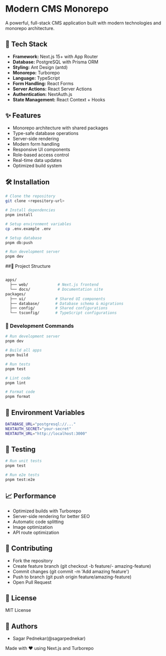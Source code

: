 # Modern CMS Monorepo

A powerful, full-stack CMS application built with modern technologies and monorepo architecture.

## 🚀 Tech Stack

- **Framework:** Next.js 15+ with App Router
- **Database:** PostgreSQL with Prisma ORM
- **Styling:** Ant Design (antd)
- **Monorepo:** Turborepo
- **Language:** TypeScript
- **Form Handling:** React Forms
- **Server Actions:** React Server Actions
- **Authentication:** NextAuth.js
- **State Management:** React Context + Hooks

## ✨ Features

- Monorepo architecture with shared packages
- Type-safe database operations
- Server-side rendering
- Modern form handling
- Responsive UI components
- Role-based access control
- Real-time data updates
- Optimized build system

## 🛠️ Installation

```bash
# Clone the repository
git clone <repository-url>

# Install dependencies
pnpm install

# Setup environment variables
cp .env.example .env

# Setup database
pnpm db:push

# Run development server
pnpm dev
```

##📁 Project Structure

```bash

apps/
  ├── web/             # Next.js frontend
  └── docs/            # Documentation site
packages/
  ├── ui/             # Shared UI components
  ├── database/       # Database schema & migrations
  ├── config/         # Shared configurations
  └── tsconfig/       # TypeScript configurations

```
###  🚄 Development Commands


```bash
# Run development server
pnpm dev

# Build all apps
pnpm build

# Run tests
pnpm test

# Lint code
pnpm lint

# Format code
pnpm format
```

## 🔧 Environment Variables

```bash
DATABASE_URL="postgresql://..."
NEXTAUTH_SECRET="your-secret"
NEXTAUTH_URL="http://localhost:3000"

```

## 🧪 Testing
```bash
# Run unit tests
pnpm test

# Run e2e tests
pnpm test:e2e
```

## 📈 Performance

- Optimized builds with Turborepo
- Server-side rendering for better SEO
- Automatic code splitting
- Image optimization
- API route optimization
## 🤝 Contributing
- Fork the repository
- Create feature branch (git checkout -b feature/- amazing-feature)
- Commit changes (git commit -m 'Add amazing feature')
-  Push to branch (git push origin feature/amazing-feature)
-  Open Pull Request

## 📄 License
MIT License

## 👥 Authors
- Sagar Pednekar(@sagarpednekar)

Made with ❤️ using Next.js and Turborepo 